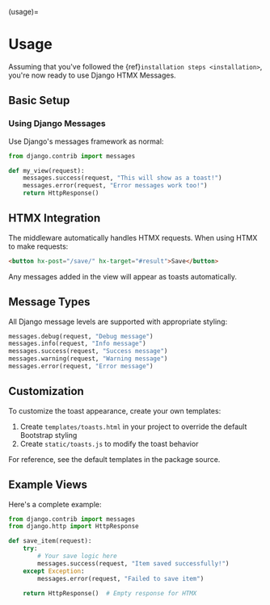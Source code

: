 (usage)=

# Usage

Assuming that you've followed the {ref}`installation steps <installation>`, you're now ready to use Django HTMX Messages.

## Basic Setup

### Using Django Messages

Use Django's messages framework as normal:

```python
from django.contrib import messages

def my_view(request):
    messages.success(request, "This will show as a toast!")
    messages.error(request, "Error messages work too!")
    return HttpResponse()
```

## HTMX Integration

The middleware automatically handles HTMX requests. When using HTMX to make requests:

```html
<button hx-post="/save/" hx-target="#result">Save</button>
```

Any messages added in the view will appear as toasts automatically.

## Message Types

All Django message levels are supported with appropriate styling:

```python
messages.debug(request, "Debug message")
messages.info(request, "Info message")
messages.success(request, "Success message")
messages.warning(request, "Warning message")
messages.error(request, "Error message")
```

## Customization

To customize the toast appearance, create your own templates:

1. Create `templates/toasts.html` in your project to override the default Bootstrap styling
2. Create `static/toasts.js` to modify the toast behavior

For reference, see the default templates in the package source.

## Example Views

Here's a complete example:

```python
from django.contrib import messages
from django.http import HttpResponse

def save_item(request):
    try:
        # Your save logic here
        messages.success(request, "Item saved successfully!")
    except Exception:
        messages.error(request, "Failed to save item")

    return HttpResponse()  # Empty response for HTMX
```
